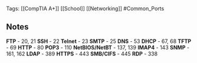 Tags: [[CompTIA A+]] [[School]] [[Networking]] #Common_Ports

## Notes

**FTP** - 20, 21
**SSH** - 22
**Telnet** - 23
**SMTP** - 25
**DNS** - 53
**DHCP** - 67, 68 
**TFTP** - 69
**HTTP** - 80
**POP3** - 110
**NetBIOS/NetBT** - 137, 139
**IMAP4** - 143
**SNMP** - 161, 162
**LDAP** - 389
**HTTPS** - 443
**SMB/CIFS** - 445
**RDP** - 338


